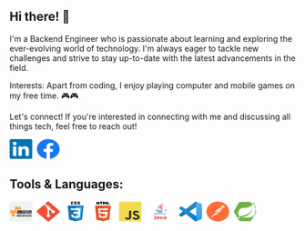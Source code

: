 ## Hi there! 👋

I'm a Backend Engineer who is passionate about learning and exploring the ever-evolving world of technology. I'm always eager to tackle new challenges and strive to stay up-to-date with the latest advancements in the field.

Interests:
Apart from coding, I enjoy playing computer and mobile games on my free time. 🎮🎮

Let's connect!
If you're interested in connecting with me and discussing all things tech, feel free to reach out! 
<div style = "display : flex; column-gap : 8px; " >
<a href="https://www.linkedin.com/in/ralph-fuentes/">
  <img src="Assets/linkedin.png" width="40" height="35" alt="LinkedIn">
</a>
<a href = "https://www.facebook.com/rhapnex">
    <img src="Assets/facebook.png" width="40" height="35" alt="Facebook">
</a>
</div>


## Tools & Languages: 

<div style = "display : flex; column-gap : 8px; " >
<img src="Assets/amazon.png" width = "40" height = "35">
<img src="Assets/git.png" width = "40" height = "35">
<img src="Assets/CSS.png" width = "40" height = "35">
<img src="Assets/HTML.png" width = "40" height = "35">
<img src="Assets/JS.png" width = "40" height = "35">
<img src="Assets/JAVA.png" width = "50" height = "35">
<img src="Assets/VSCODE.png" width = "40" height = "35">
<img src="Assets/POSTMAN.png" width = "40" height = "35">
<img src="Assets/spring.png" width = "40" height = "35">

</div>